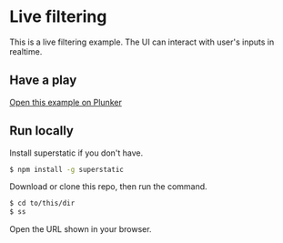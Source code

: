 # Live filtering

This is a live filtering example. The UI can interact with user's inputs in realtime.

## Have a play

[Open this example on Plunker](http://riotjs.com/examples/plunker/?live-filtering)

## Run locally

Install superstatic if you don't have.

```bash
$ npm install -g superstatic
```

Download or clone this repo, then run the command.

```bash
$ cd to/this/dir
$ ss
```

Open the URL shown in your browser.
